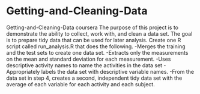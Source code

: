 # Getting-and-Cleaning-Data
Getting-and-Cleaning-Data coursera 
The purpose of this project is to demonstrate the ability to collect, work with, and clean a data set. 
The goal is to prepare tidy data that can be used for later analysis. 
Create one R script called run_analysis.R that does the following.
-Merges the training and the test sets to create one data set.
-Extracts only the measurements on the mean and standard deviation for each measurement.
-Uses descriptive activity names to name the activities in the data set
-Appropriately labels the data set with descriptive variable names.
-From the data set in step 4, creates a second, independent tidy data set with the average of each variable for each activity and each subject.